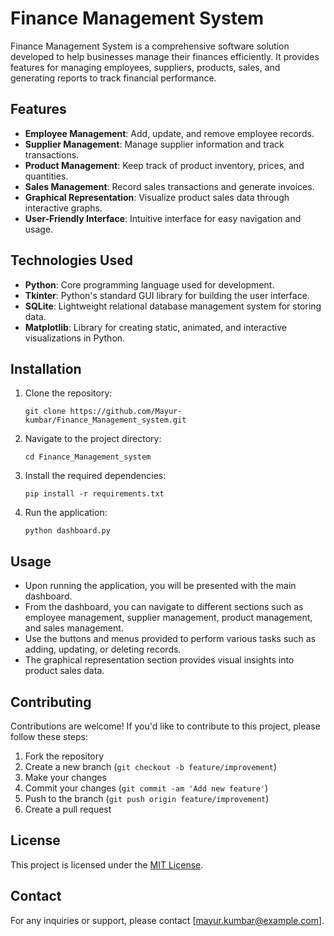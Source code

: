 # Finance Management System

Finance Management System is a comprehensive software solution developed to help businesses manage their finances efficiently. It provides features for managing employees, suppliers, products, sales, and generating reports to track financial performance.

## Features

- **Employee Management**: Add, update, and remove employee records.
- **Supplier Management**: Manage supplier information and track transactions.
- **Product Management**: Keep track of product inventory, prices, and quantities.
- **Sales Management**: Record sales transactions and generate invoices.
- **Graphical Representation**: Visualize product sales data through interactive graphs.
- **User-Friendly Interface**: Intuitive interface for easy navigation and usage.

## Technologies Used

- **Python**: Core programming language used for development.
- **Tkinter**: Python's standard GUI library for building the user interface.
- **SQLite**: Lightweight relational database management system for storing data.
- **Matplotlib**: Library for creating static, animated, and interactive visualizations in Python.

## Installation

1. Clone the repository:

    ```
    git clone https://github.com/Mayur-kumbar/Finance_Management_system.git
    ```

2. Navigate to the project directory:

    ```
    cd Finance_Management_system
    ```

3. Install the required dependencies:

    ```
    pip install -r requirements.txt
    ```

4. Run the application:

    ```
    python dashboard.py
    ```

## Usage

- Upon running the application, you will be presented with the main dashboard.
- From the dashboard, you can navigate to different sections such as employee management, supplier management, product management, and sales management.
- Use the buttons and menus provided to perform various tasks such as adding, updating, or deleting records.
- The graphical representation section provides visual insights into product sales data.

## Contributing

Contributions are welcome! If you'd like to contribute to this project, please follow these steps:

1. Fork the repository
2. Create a new branch (`git checkout -b feature/improvement`)
3. Make your changes
4. Commit your changes (`git commit -am 'Add new feature'`)
5. Push to the branch (`git push origin feature/improvement`)
6. Create a pull request

## License

This project is licensed under the [MIT License](LICENSE).

## Contact

For any inquiries or support, please contact [mayur.kumbar@example.com].



